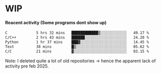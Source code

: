 # WIP

#### Reacent activity (Some programs dont show up)
<!--START_SECTION:waka-->

```txt
C             5 hrs 32 mins   ████████████▒░░░░░░░░░░░░   49.17 %
C/C++         2 hrs 43 mins   ██████░░░░░░░░░░░░░░░░░░░   24.20 %
Python        1 hr 37 mins    ███▓░░░░░░░░░░░░░░░░░░░░░   14.45 %
Text          38 mins         █▒░░░░░░░░░░░░░░░░░░░░░░░   05.62 %
C/C           21 mins         ▓░░░░░░░░░░░░░░░░░░░░░░░░   03.15 %
```

<!--END_SECTION:waka-->

Note: I deleted quite a lot of old repositories -> hence the apparent lack of activity pre feb 2025.
